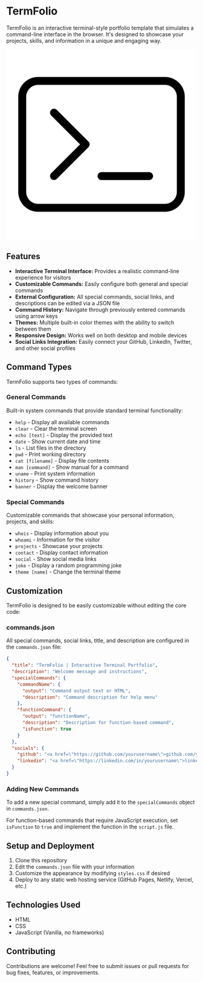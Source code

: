 # TermFolio

TermFolio is an interactive terminal-style portfolio template that simulates a command-line interface in the browser. It's designed to showcase your projects, skills, and information in a unique and engaging way.

![TermFolio Screenshot](terminal.png)

## Features

- **Interactive Terminal Interface:** Provides a realistic command-line experience for visitors
- **Customizable Commands:** Easily configure both general and special commands
- **External Configuration:** All special commands, social links, and descriptions can be edited via a JSON file
- **Command History:** Navigate through previously entered commands using arrow keys
- **Themes:** Multiple built-in color themes with the ability to switch between them
- **Responsive Design:** Works well on both desktop and mobile devices
- **Social Links Integration:** Easily connect your GitHub, LinkedIn, Twitter, and other social profiles

## Command Types

TermFolio supports two types of commands:

### General Commands

Built-in system commands that provide standard terminal functionality:

- `help` - Display all available commands
- `clear` - Clear the terminal screen
- `echo [text]` - Display the provided text
- `date` - Show current date and time
- `ls` - List files in the directory
- `pwd` - Print working directory
- `cat [filename]` - Display file contents
- `man [command]` - Show manual for a command
- `uname` - Print system information
- `history` - Show command history
- `banner` - Display the welcome banner

### Special Commands

Customizable commands that showcase your personal information, projects, and skills:

- `whois` - Display information about you
- `whoami` - Information for the visitor
- `projects` - Showcase your projects
- `contact` - Display contact information
- `social` - Show social media links
- `joke` - Display a random programming joke
- `theme [name]` - Change the terminal theme

## Customization

TermFolio is designed to be easily customizable without editing the core code:

### commands.json

All special commands, social links, title, and description are configured in the `commands.json` file:

```json
{
  "title": "TermFolio | Interactive Terminal Portfolio",
  "description": "Welcome message and instructions",
  "specialCommands": {
    "commandName": {
      "output": "Command output text or HTML",
      "description": "Command description for help menu"
    },
    "functionCommand": {
      "output": "functionName",
      "description": "Description for function-based command",
      "isFunction": true
    }
  },
  "socials": {
    "github": "<a href=\"https://github.com/yourusername\">github.com/yourusername</a>",
    "linkedin": "<a href=\"https://linkedin.com/in/yourusername\">linkedin.com/in/yourusername</a>"
  }
}
```

### Adding New Commands

To add a new special command, simply add it to the `specialCommands` object in `commands.json`.

For function-based commands that require JavaScript execution, set `isFunction` to `true` and implement the function in the `script.js` file.

## Setup and Deployment

1. Clone this repository
2. Edit the `commands.json` file with your information
3. Customize the appearance by modifying `styles.css` if desired
4. Deploy to any static web hosting service (GitHub Pages, Netlify, Vercel, etc.)

## Technologies Used

- HTML
- CSS
- JavaScript (Vanilla, no frameworks)

## Contributing

Contributions are welcome! Feel free to submit issues or pull requests for bug fixes, features, or improvements.

